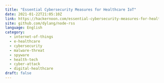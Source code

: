 ```yaml
---
title: "Essential Cybersecurity Measures for Healthcare IoT"
date: 2021-01-22T21:05:10Z
link: https://hackernoon.com/essential-cybersecurity-measures-for-healthcare-iot-44cs315n?source=rss&utm_medium=RSS&utm_source=news.12bit.vn
site: github.com/dylang/node-rss
language: English
category:
  - internet-of-things
  - e-healthcare
  - cybersecurity
  - malware-threat
  - spyware
  - health-tech
  - cyber-attack
  - digital-healthcare
draft: false
---
```

